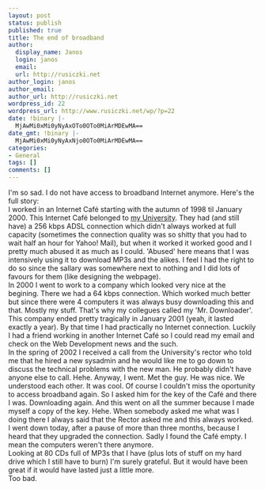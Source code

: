 ```yaml
---
layout: post
status: publish
published: true
title: The end of broadband
author:
  display_name: Janos
  login: janos
  email: 
  url: http://rusiczki.net
author_login: janos
author_email: 
author_url: http://rusiczki.net
wordpress_id: 22
wordpress_url: http://www.rusiczki.net/wp/?p=22
date: !binary |-
  MjAwMi0xMi0yNyAxOTo0OTo0MiArMDEwMA==
date_gmt: !binary |-
  MjAwMi0xMi0yNyAxNjo0OTo0MiArMDEwMA==
categories:
- General
tags: []
comments: []
---
```

<p>I'm so sad. I do not have access to broadband Internet anymore. Here's the full story:<br />
I worked in an Internet Caf&eacute; starting with the autumn of 1998 til January 2000. This Internet Caf&eacute; belonged to <a href="http://www.ubm.ro" title="ubm.ro">my University</a>. They had (and still have) a 256 kbps ADSL connection which didn't always worked at full capacity (sometimes the connection quality was so shitty that you had to wait half an hour for Yahoo! Mail), but when it worked it worked good and I pretty much abused it as much as I could. 'Abused' here means that I was intensively using it to download MP3s and the alikes. I feel I had the right to do so since the sallary was somewhere next to nothing and I did lots of favours for them (like designing the webpage).<br />
In 2000 I went to work to a company which looked very nice at the begining. There we had a 64 kbps connection. Which worked much better but since there were 4 computers it was always busy downloading this and that. Mostly my stuff. That's why my collegues called my 'Mr. Downloader'.<br />
This company ended pretty tragically in January 2001 (yeah, it lasted exactly a year). By that time I had practically no Internet connection. Luckily I had a friend working in another Internet Caf&eacute; so I could read my email and check on the Web Development news and the such.<br />
In the spring of 2002 I received a call from the University's rector who told me that he hired a new sysadmin and he would like me to go down to discuss the technical problems with the new man. He probably didn't have anyone else to call. Hehe. Anyway, I went. Met the guy. He was nice. We understood each other. It was cool. Of course I couldn't miss the oportunity to access broadband again. So I asked him for the key of the Caf&eacute; and there I was. Downloading again. And this went on all the summer because I made myself a copy of the key. Hehe. When somebody asked me what was I doing there I always said that the Rector asked me and this always worked.<br />
I went down today, after a pause of more than three months, because I heard that they upgraded the connection. Sadly I found the Caf&eacute; empty. I mean the computers weren't there anymore.<br />
Looking at 80 CDs full of MP3s that I have (plus lots of stuff on my hard drive which I still have to burn) I'm surely grateful. But it would have been great if it would have lasted just a little more.<br />
Too bad.</p>
